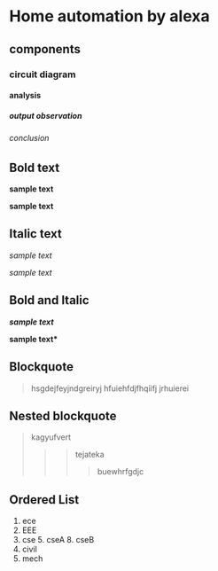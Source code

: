 # Home automation by alexa
## components
### circuit diagram 
#### analysis
##### output observation
###### conclusion
## Bold text
**sample text**

__sample text__
## Italic text
*sample text*

_sample text_
## Bold and Italic
**_sample text_**

__sample text*__
## Blockquote
> hsgdejfeyjndgreiryj
hfuiehfdjfhqiifj
jrhuierei
## Nested blockquote
> kagyufvert  
>>> tejateka
>>>> buewhrfgdjc
## Ordered List 
1. ece
2. EEE
3. cse
     5. cseA
     8. cseB
5. civil
6. mech
